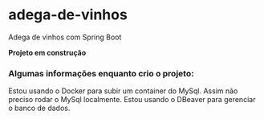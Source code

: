# adega-de-vinhos
 Adega de vinhos com Spring Boot

**Projeto em construção**

<h3>Algumas informações enquanto crio o projeto:</h3>
Estou usando o Docker para subir um container do MySql. Assim não preciso rodar o MySql localmente.
Estou usando o DBeaver para gerenciar o banco de dados.
